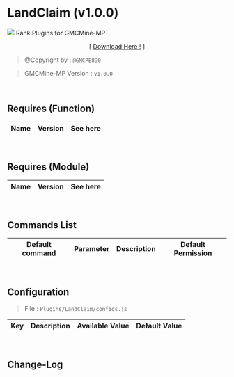 # LandClaim (v1.0.0)
![](./assets/img/LandClaim/pack_icon.png?raw=true)
Rank Plugins for GMCMine-MP
<p align="center">[ <a href="./Not Found">Download Here !</a> ]</p>

> @Copyright by : `@GMCPE890`

> GMCMine-MP Version : `v1.0.0`

<br />

## Requires (Function)
| Name | Version | See here |
| :--: | :-----: | :------: |

<br />

## Requires (Module)
| Name | Version | See here |
| :--: | :-----: | :------: |

<br />

## Commands List
| Default command | Parameter | Description | Default Permission |
| :-------------: | :-------: | :---------: | :----------------: |

<br />

## Configuration

> File : `Plugins/LandClaim/configs.js`

| Key | Description | Available Value | Default Value |
| :-: | :---: | :---: | :-------: |

<br />

## Change-Log
